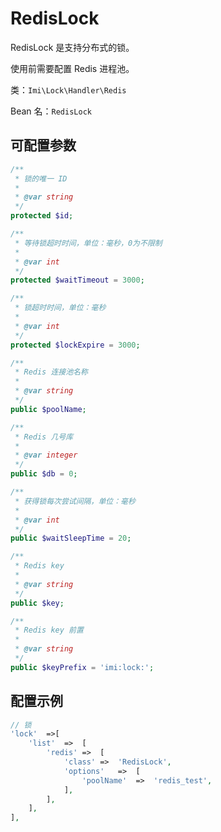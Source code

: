 # RedisLock

RedisLock 是支持分布式的锁。

使用前需要配置 Redis 进程池。

类：`Imi\Lock\Handler\Redis`

Bean 名：`RedisLock`

## 可配置参数

```php
/**
 * 锁的唯一 ID
 *
 * @var string
 */
protected $id;

/**
 * 等待锁超时时间，单位：毫秒，0为不限制
 * 
 * @var int
 */
protected $waitTimeout = 3000;

/**
 * 锁超时时间，单位：毫秒
 * 
 * @var int
 */
protected $lockExpire = 3000;

/**
 * Redis 连接池名称
 *
 * @var string
 */
public $poolName;

/**
 * Redis 几号库
 *
 * @var integer
 */
public $db = 0;

/**
 * 获得锁每次尝试间隔，单位：毫秒
 * 
 * @var int
 */
public $waitSleepTime = 20;

/**
 * Redis key
 *
 * @var string
 */
public $key;

/**
 * Redis key 前置
 *
 * @var string
 */
public $keyPrefix = 'imi:lock:';

```

## 配置示例

```php
// 锁
'lock'  =>[
    'list'  =>  [
        'redis' =>  [
            'class' =>  'RedisLock',
            'options'   =>  [
                'poolName'  =>  'redis_test',
            ],
        ],
    ],
],
```
